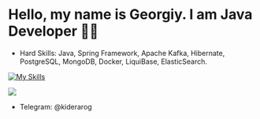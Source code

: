 # Hello, my name is Georgiy. I am Java Developer 👩‍💻

+ Hard Skills: Java, Spring Framework, Apache Kafka, Hibernate, PostgreSQL, MongoDB, Docker, LiquiBase, ElasticSearch. 
  
[![My Skills](https://skillicons.dev/icons?i=java,spring,kafka,hibernate,postgres,mongodb,docker,elasticsearch)](https://skillicons.dev)

![](https://komarev.com/ghpvc/?username=Kiderarog)

+ Telegram: @kiderarog
     
